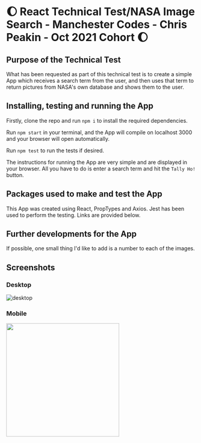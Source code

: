 # :moon: React Technical Test/NASA Image Search - Manchester Codes - Chris Peakin - Oct 2021 Cohort :moon:

## Purpose of the Technical Test

What has been requested as part of this technical test is to create a simple App which receives a search term from the user, and then uses that term to return pictures from NASA's own database and shows them to the user.

## Installing, testing and running the App

Firstly, clone the repo and run `npm i` to install the required dependencies.

Run `npm start` in your terminal, and the App will compile on localhost 3000 and your browser will open automatically.

Run `npm test` to run the tests if desired.

The instructions for running the App are very simple and are displayed in your browser. All you have to do is enter a search term and hit the `Tally Ho!` button.

## Packages used to make and test the App

This App was created using React, PropTypes and Axios. Jest has been used to perform the testing. Links are provided below.

## Further developments for the App

If possible, one small thing I'd like to add is a number to each of the images.

## Screenshots

### Desktop

![desktop](https://github.com/chris-peakin/tech-test/blob/main/screenshots/desktop.png)

### Mobile

<img src="https://github.com/chris-peakin/tech-test/blob/main/screenshots/mobile.png" width="300" />